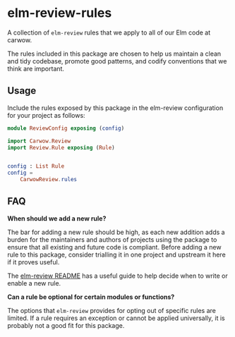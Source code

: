# elm-review-rules

A collection of `elm-review` rules that we apply to all of our Elm code at carwow.

The rules included in this package are chosen to help us maintain a clean and tidy codebase, promote good patterns, and codify conventions that we think are important.

## Usage

Include the rules exposed by this package in the elm-review configuration for your project as follows:

```elm
module ReviewConfig exposing (config)

import Carwow.Review
import Review.Rule exposing (Rule)


config : List Rule
config =
    CarwowReview.rules
```

## FAQ

**When should we add a new rule?**

The bar for adding a new rule should be high, as each new addition adds a burden for the maintainers and authors of projects using the package to ensure that all existing and future code is compliant. Before adding a new rule to this package, consider trialling it in one project and upstream it here if it proves useful.

The [elm-review README](https://github.com/jfmengels/elm-review/tree/master#when-to-write-or-enable-a-rule) has a useful guide to help decide when to write or enable a new rule.

**Can a rule be optional for certain modules or functions?**

The options that `elm-review` provides for opting out of specific rules are limited. If a rule requires an exception or cannot be applied universally, it is probably not a good fit for this package.

